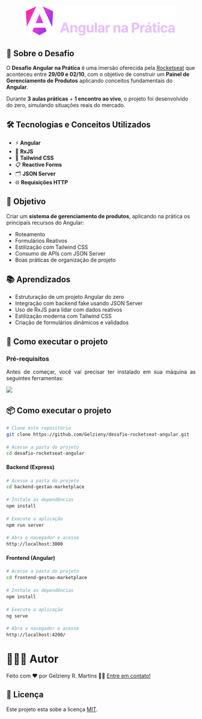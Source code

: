 <p align="center">
  <img src=".github/img/logo-event.svg" alt="Desafio Angular na Prática - Rocketseat" width="400"/>
</p>


## 📌 Sobre o Desafio
O **Desafio Angular na Prática** é uma imersão oferecida pela [Rocketseat](https://www.rocketseat.com.br/) que aconteceu entre **29/09 e 02/10**, com o objetivo de construir um **Painel de Gerenciamento de Produtos** aplicando conceitos fundamentais do **Angular**.

Durante **3 aulas práticas** + **1 encontro ao vivo**, o projeto foi desenvolvido do zero, simulando situações reais do mercado.

## 🛠️ Tecnologias e Conceitos Utilizados
- ⚡ **Angular**
- 🔄 **RxJS**
- 🎨 **Tailwind CSS**
- 📋 **Reactive Forms**
- 🗂️ **JSON Server**
- 🌐 **Requisições HTTP**

## 🎯 Objetivo
Criar um **sistema de gerenciamento de produtos**, aplicando na prática os principais recursos do Angular:
- Roteamento
- Formulários Reativos
- Estilização com Tailwind CSS
- Consumo de APIs com JSON Server
- Boas práticas de organização de projeto

## 📚 Aprendizados
- Estruturação de um projeto Angular do zero
- Integração com backend fake usando JSON Server
- Uso de RxJS para lidar com dados reativos
- Estilização moderna com Tailwind CSS
- Criação de formulários dinâmicos e validados

## 🚀 Como executar o projeto

### Pré-requisitos

<p align="justify">Antes de começar, você vai precisar ter instalado em sua máquina as seguintes ferramentas:</p>

<a href="https://skillicons.dev">
  <img src="https://skillicons.dev/icons?i=git,vscode,nodejs,angular" />
</a>


## 📦 Como executar o projeto

```bash
# Clone este repositório
git clone https://github.com/Gelzieny/desafio-rocketseat-angular.git

# Acesse a pasta do projeto
cd desafio-rocketseat-angular
```

#### Backend (Express)

```bash
# Acesse a pasta do projeto
cd backend-gestao-marketplace

# Instale as dependências
npm install

# Execute a aplicação
npm run server

# Abra o navegador e acesse
http://localhost:3000
```


#### Frontend (Angular)


```bash
# Acesse a pasta do projeto
cd frontend-gestao-marketplace

# Instale as dependências
npm install

# Execute a aplicação
ng serve

# Abra o navegador e acesse
http://localhost:4200/
```

# 🧑🏻‍💻 Autor

Feito com ❤️ por Gelzieny R. Martins 👋🏽 [Entre em contato!](https://www.linkedin.com/in/gelzieny-r-martins-180551106/)

## 📝 Licença

Este projeto esta sobe a licença [MIT](./LICENSE).
